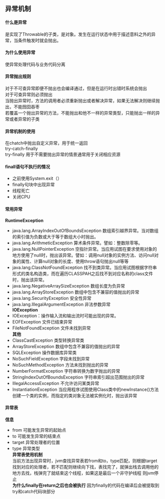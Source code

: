 ## 异常机制
#### 什么是异常
是实现了Throwable的子类，是对象。发生在运行状态中用于描述意料之外的异常，当条件触发时就会抛出。
#### 为什么使用异常
使异常处理代码与业务代码分离
#### 异常抛出规则
对于不可查异常即便不抛出也会编译通过，但是在运行时出错时系统会抛出  
对于可查异常则必须抛出  
当抛出异常时，方法的调用者必须重新抛出或者解决异常，如果无法解决则继续抛出，不能囫囵吞枣  
若覆盖一个抛出异常的方法，不能抛出和他不一样的异常类型，只能抛出一样的异常或者异常的子类
#### 异常机制的使用
在chatch中抛出自定义异常，用于统一返回  
try-catch-finally  
try-finally 用于不需要抛出异常的情景通常用于关闭相应资源  
#### finall语句不执行的情况
+ 之前使用System.exit（）
+ finally句块中出现异常
+ 线程死亡
+ 关闭CPU
#### 常用异常
**RuntimeException**  
+ java.lang.ArrayIndexOutOfBoundsException 数组索引越界异常。当对数组的索引值为负数或大于等于数组大小时抛出。 
+ java.lang.ArithmeticException 算术条件异常。譬如：整数除零等。 
+ java.lang.NullPointerException 空指针异常。当应用试图在要求使用对象的地方使用了null时，抛出该异常。譬如：调用null对象的实例方法、访问null对象的属性、计算null对象的长度、使用throw语句抛出null等等 
+ java.lang.ClassNotFoundException 找不到类异常。当应用试图根据字符串形式的类名构造类，而在遍历CLASSPAH之后找不到对应名称的class文件时，抛出该异常。 
+ java.lang.NegativeArraySizeException  数组长度为负异常  
+ java.lang.ArrayStoreException 数组中包含不兼容的值抛出的异常  
+ java.lang.SecurityException 安全性异常  
+ java.lang.IllegalArgumentException 非法参数异常  
**IOException**  
+ IOException：操作输入流和输出流时可能出现的异常。 
+ EOFException   文件已结束异常  
+ FileNotFoundException   文件未找到异常  
**其他**  
+ ClassCastException    类型转换异常类  
+ ArrayStoreException  数组中包含不兼容的值抛出的异常  
+ SQLException   操作数据库异常类  
+ NoSuchFieldException   字段未找到异常  
+ NoSuchMethodException   方法未找到抛出的异常  
+ NumberFormatException    字符串转换为数字抛出的异常  
+ StringIndexOutOfBoundsException 字符串索引超出范围抛出的异常  
+ IllegalAccessException  不允许访问某类异常  
+ InstantiationException  当应用程序试图使用Class类中的newInstance()方法创建一个类的实例，而指定的类对象无法被实例化时，抛出该异常  
#### 异常表
**信息**  
+ from 可能发生异常的起始点  
+ to 可能发生异常的结束点  
+ target 异常处理者的位置  
+ type 异常类型  
**异常表使用机制**  
当前方法出现异常时，jvm查找异常表若from和to，type匹配，则根据target找到对应的处理者，若不匹配则继续向下找，表找完了，就弹出栈去调用他的地方去找，栈弹完了就结束这个线程，如果这是最后一个非守护线程
则jvm停止  
**为什么finally在return之后也会被执行**
因为finally的代码在编译后会被提取到try和catch代码块部分

